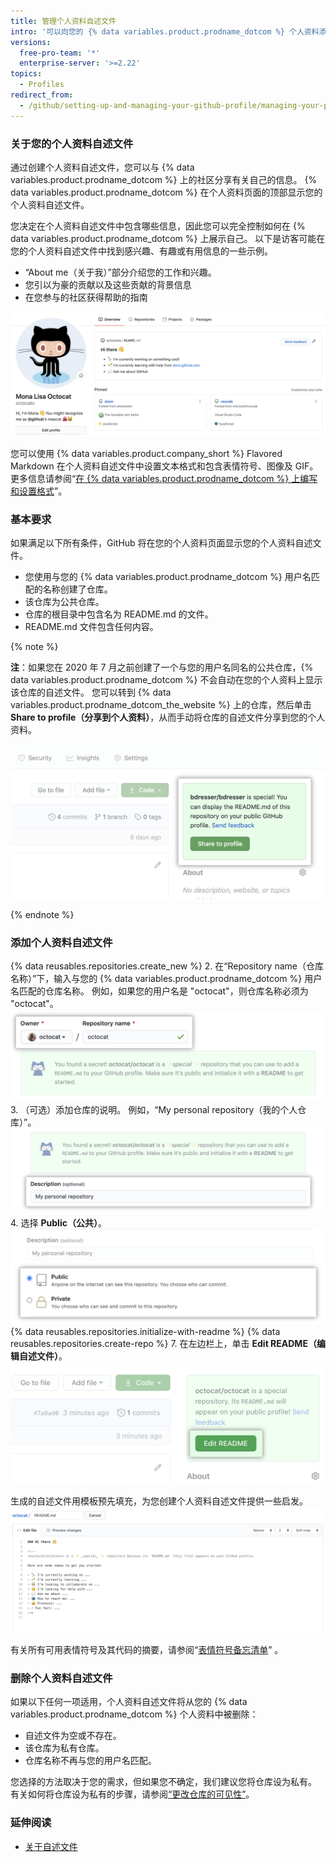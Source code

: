 ```yaml
---
title: 管理个人资料自述文件
intro: '可以向您的 {% data variables.product.prodname_dotcom %} 个人资料添加自述文件以向其他人介绍自己。'
versions:
  free-pro-team: '*'
  enterprise-server: '>=2.22'
topics:
  - Profiles
redirect_from:
  - /github/setting-up-and-managing-your-github-profile/managing-your-profile-readme
---
```


### 关于您的个人资料自述文件

通过创建个人资料自述文件，您可以与 {% data variables.product.prodname_dotcom %} 上的社区分享有关自己的信息。 {% data variables.product.prodname_dotcom %} 在个人资料页面的顶部显示您的个人资料自述文件。

您决定在个人资料自述文件中包含哪些信息，因此您可以完全控制如何在 {% data variables.product.prodname_dotcom %} 上展示自己。 以下是访客可能在您的个人资料自述文件中找到感兴趣、有趣或有用信息的一些示例。

- “About me（关于我）”部分介绍您的工作和兴趣。
- 您引以为豪的贡献以及这些贡献的背景信息
- 在您参与的社区获得帮助的指南

![个人资料上显示的个人资料自述文件](/assets/images/help/repository/profile-with-readme.png)

您可以使用 {% data variables.product.company_short %} Flavored Markdown 在个人资料自述文件中设置文本格式和包含表情符号、图像及 GIF。 更多信息请参阅“[在 {% data variables.product.prodname_dotcom %} 上编写和设置格式](/github/writing-on-github/getting-started-with-writing-and-formatting-on-github)”。

### 基本要求

如果满足以下所有条件，GitHub 将在您的个人资料页面显示您的个人资料自述文件。

- 您使用与您的 {% data variables.product.prodname_dotcom %} 用户名匹配的名称创建了仓库。
- 该仓库为公共仓库。
- 仓库的根目录中包含名为 README.md 的文件。
- README.md 文件包含任何内容。

{% note %}

**注**：如果您在 2020 年 7 月之前创建了一个与您的用户名同名的公共仓库，{% data variables.product.prodname_dotcom %} 不会自动在您的个人资料上显示该仓库的自述文件。 您可以转到 {% data variables.product.prodname_dotcom_the_website %} 上的仓库，然后单击 **Share to profile（分享到个人资料）**，从而手动将仓库的自述文件分享到您的个人资料。

![将自述文件分享到个人资料的按钮](/assets/images/help/repository/share-to-profile.png)

{% endnote %}

### 添加个人资料自述文件

{% data reusables.repositories.create_new %}
2. 在“Repository name（仓库名称）”下，输入与您的 {% data variables.product.prodname_dotcom %} 用户名匹配的仓库名称。 例如，如果您的用户名是 "octocat"，则仓库名称必须为 "octocat"。 ![与用户名匹配的仓库名称字段](/assets/images/help/repository/repo-username-match.png)
3. （可选）添加仓库的说明。 例如，“My personal repository（我的个人仓库）”。 ![用于输入仓库说明的字段](/assets/images/help/repository/create-personal-repository-desc.png)
4. 选择 **Public（公共）**。 ![选择公共仓库可见性的单选按钮](/assets/images/help/repository/create-personal-repository-visibility.png)
{% data reusables.repositories.initialize-with-readme %}
{% data reusables.repositories.create-repo %}
7. 在左边栏上，单击 **Edit README（编辑自述文件）**。 ![编辑自述文件的按钮](/assets/images/help/repository/personal-repository-edit-readme.png)

  生成的自述文件用模板预先填充，为您创建个人资料自述文件提供一些启发。 ![带有预填充模板的自述文件](/assets/images/help/repository/personal-repository-readme-template.png)

有关所有可用表情符号及其代码的摘要，请参阅“[表情符号备忘清单](http://www.emoji-cheat-sheet.com/)” 。

### 删除个人资料自述文件

如果以下任何一项适用，个人资料自述文件将从您的 {% data variables.product.prodname_dotcom %} 个人资料中被删除：

- 自述文件为空或不存在。
- 该仓库为私有仓库。
- 仓库名称不再与您的用户名匹配。

您选择的方法取决于您的需求，但如果您不确定，我们建议您将仓库设为私有。 有关如何将仓库设为私有的步骤，请参阅[“更改仓库的可见性”](/github/administering-a-repository/setting-repository-visibility#changing-a-repositorys-visibility)。

### 延伸阅读

- [关于自述文件](/github/creating-cloning-and-archiving-repositories/about-readmes)
